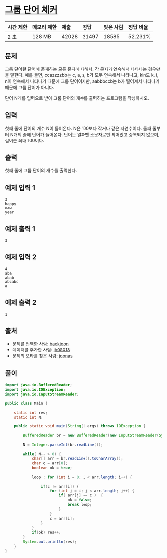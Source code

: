 # [그룹 단어 체커](https://www.acmicpc.net/problem/1316)

| 시간 제한 | 메모리 제한 | 제출  | 정답  | 맞은 사람 | 정답 비율 |
| :-------- | :---------- | :---- | :---- | :-------- | :-------- |
| 2 초      | 128 MB      | 42028 | 21497 | 18585     | 52.231%   |

## 문제

그룹 단어란 단어에 존재하는 모든 문자에 대해서, 각 문자가 연속해서 나타나는 경우만을 말한다. 예를 들면, ccazzzzbb는 c, a, z, b가 모두 연속해서 나타나고, kin도 k, i, n이 연속해서 나타나기 때문에 그룹 단어이지만, aabbbccb는 b가 떨어져서 나타나기 때문에 그룹 단어가 아니다.

단어 N개를 입력으로 받아 그룹 단어의 개수를 출력하는 프로그램을 작성하시오.

## 입력

첫째 줄에 단어의 개수 N이 들어온다. N은 100보다 작거나 같은 자연수이다. 둘째 줄부터 N개의 줄에 단어가 들어온다. 단어는 알파벳 소문자로만 되어있고 중복되지 않으며, 길이는 최대 100이다.

## 출력

첫째 줄에 그룹 단어의 개수를 출력한다.

## 예제 입력 1

```
3
happy
new
year
```

## 예제 출력 1

```
3
```

## 예제 입력 2

```
4
aba
abab
abcabc
a
```

## 예제 출력 2

```
1
```

## 출처

- 문제를 번역한 사람: [baekjoon](https://www.acmicpc.net/user/baekjoon)
- 데이터를 추가한 사람: [jh05013](https://www.acmicpc.net/user/jh05013)
- 문제의 오타를 찾은 사람: [joonas](https://www.acmicpc.net/user/joonas)



## 풀이

```java
import java.io.BufferedReader;
import java.io.IOException;
import java.io.InputStreamReader;

public class Main {
	
	static int res;
	static int N;
	
	public static void main(String[] args) throws IOException {
		
		BufferedReader br = new BufferedReader(new InputStreamReader(System.in));
		
		N = Integer.parseInt(br.readLine());
		
		while( N-- > 0) {
			char[] arr = br.readLine().toCharArray();
			char c = arr[0];
			boolean ok = true;
			
			loop : for (int i = 0; i < arr.length; i++) {
				
				if(c != arr[i]) {
					for (int j = i; j < arr.length; j++) {
						if( arr[j] == c )  {
							ok = false;
							break loop;
						}
					}
					c = arr[i];
				}
			}
			if(ok) res++;
		}
		System.out.println(res);
	}
}
```

